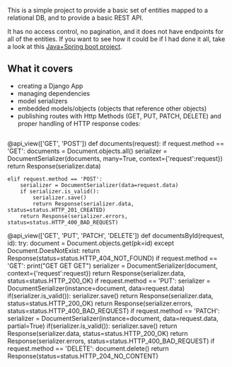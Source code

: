 This is a simple project to provide a basic set of entities mapped to a relational DB, and to provide a basic REST API.

It has no access control, no pagination, and it does not have endpoints for all of the entities. If you want to see how it could be if I had done it all, take a look at this [Java+Spring boot project](https://github.com/CaioSteinDAgostini/fabula).

## What it covers

 - creating a Django App
 - managing dependencies
 - model serializers
 - embedded models/objects (objects that reference other objects)
 - publishing routes with Http Methods (GET, PUT, PATCH, DELETE) and proper handling of HTTP response codes:
   ```python
@api_view(['GET', 'POST'])
def documents(request):
    if request.method == 'GET':
        documents = Document.objects.all()
        serializer = DocumentSerializer(documents, many=True, context={'request':request})
        return Response(serializer.data)
    
    elif request.method == 'POST':
        serializer = DocumentSerializer(data=request.data)
        if serializer.is_valid():
            serializer.save()
            return Response(serializer.data, status=status.HTTP_201_CREATED)
        return Response(serializer.errors, status=status.HTTP_400_BAD_REQUEST)
    

@api_view(['GET', 'PUT', 'PATCH', 'DELETE'])
def documentsById(request, id):
    try:
        document = Document.objects.get(pk=id)
    except Document.DoesNotExist:
        return Response(status=status.HTTP_404_NOT_FOUND)
    if request.method == 'GET':
        print("GET GET GET")
        serializer = DocumentSerializer(document, context={'request':request})
        return Response(serializer.data, status=status.HTTP_200_OK)
    if request.method == 'PUT':
        serializer = DocumentSerializer(instance=document, data=request.data)
        if(serializer.is_valid()):
            serializer.save()
            return Response(serializer.data, status=status.HTTP_200_OK)
        return Response(serializer.errors, status=status.HTTP_400_BAD_REQUEST)
    if request.method == 'PATCH':
        serializer = DocumentSerializer(instance=document, data=request.data, partial=True)
        if(serializer.is_valid()):
            serializer.save()
            return Response(serializer.data, status=status.HTTP_200_OK)
        return Response(serializer.errors, status=status.HTTP_400_BAD_REQUEST)
    if request.method == 'DELETE':
        document.delete()
        return Response(status=status.HTTP_204_NO_CONTENT)
   ``` 

